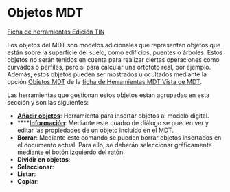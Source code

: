 # Objetos MDT

[Ficha de herramientas Edición TIN](./)

Los objetos del MDT son modelos adicionales que representan objetos que están sobre la superficie del suelo, como edificios, puentes o árboles. Estos objetos no serán tenidos en cuenta para realizar ciertas operaciones como curvados o perfiles, pero sí para calcular una ortofoto real, por ejemplo. Además, estos objetos pueden ser mostrados u ocultados mediante la opción [Objetos MDT](../../herramientas-de-visualizacion/encender-apagar-objetos-del-mdt.md) de la [ficha de Herramientas MDT Vista de MDT](../ficha-de-herramientas-mdt/vista-de-mdt.md).

Las herramientas que gestionan estos objetos están agrupadas en esta sección y son las siguientes:

* [**Añadir objetos**](../../herramientas-de-edicion-de-la-triangulacion/poner-cubiertas.md): Herramienta para insertar objetos al modelo digital.
* \*\*\*\*[**Información**](../../herramientas-de-edicion-de-la-triangulacion/informacion-de-objeto.md): Mediante este cuadro de diálogo se pueden ver y editar las propiedades de un objeto incluido en el MDT.
* **Borrar**: Mediante este comando se pueden borrar objetos insertados en el documento actual. Para ello, se deberán seleccionar gráficamente mediante el botón izquierdo del ratón.
* **Dividir en objetos**:
* **Seleccionar**:
* **Listar**:
* **Copiar**:


